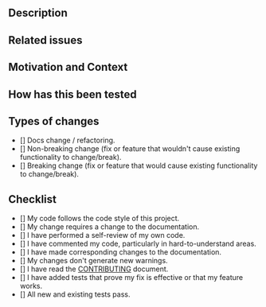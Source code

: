 <!--- Provide a general summary of your changes in the Title above. -->

## Description
<!--- Describe your changes in detail. -->

## Related issues
<!--- This project only accepts pull requests related to open issues. -->
<!--- If suggesting a new feature or change, please discuss it in an issue first. -->
<!--- If fixing a bug, there should be an issue describing it with steps to reproduce. -->
<!--- Please link to the issue here. -->

## Motivation and Context
<!--- Why is this change required? What problem does it solve? What additions does it bring? -->

## How has this been tested
<!--- Please describe in detail how you tested your changes. -->
<!--- Include details of the tests you ran. -->

## Types of changes
<!--- What types of changes does your code introduce? Put an `x` in all the boxes that apply: -->
- [] Docs change / refactoring.
- [] Non-breaking change (fix or feature that wouldn't cause existing functionality to change/break).
- [] Breaking change (fix or feature that would cause existing functionality to change/break).

## Checklist
<!--- Go over all the following points, and put an `x` in all the boxes that apply. -->
- [] My code follows the code style of this project.
- [] My change requires a change to the documentation.
- [] I have performed a self-review of my own code.
- [] I have commented my code, particularly in hard-to-understand areas.
- [] I have made corresponding changes to the documentation.
- [] My changes don't generate new warnings.
- [] I have read the [CONTRIBUTING](https://github.com/marksie1988/.github/blob/master/docs/CONTRIBUTING.md) document.
- [] I have added tests that prove my fix is effective or that my feature works.
- [] All new and existing tests pass.
